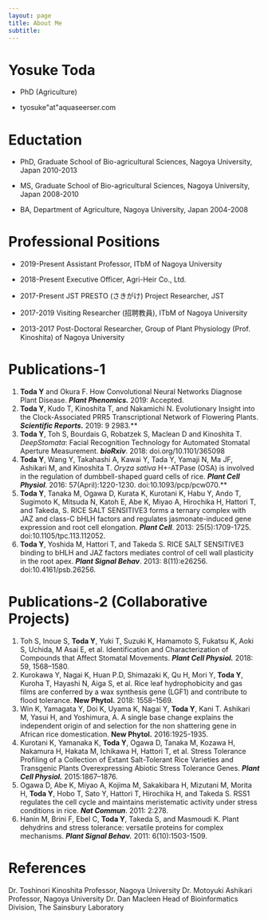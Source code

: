 ```yaml
---
layout: page
title: About Me
subtitle:
---
```






# Yosuke Toda

- PhD (Agriculture)

- tyosuke"at"aquaseerser.com



# Eductation

- PhD, Graduate School of Bio-agricultural Sciences, Nagoya University, Japan        2010-2013

- MS, Graduate School of Bio-agricultural Sciences, Nagoya University, Japan         2008-2010

- BA, Department of Agriculture, Nagoya University, Japan 	           2004-2008

# Professional Positions		                                               

- 2019-Present        Assistant Professor, ITbM of Nagoya University			  
- 2018-Present        Executive Officer, Agri-Heir Co., Ltd. 					

- 2017-Present        JST PRESTO (さきがけ) Project Researcher, JST			



- 2017-2019        Visiting Researcher (招聘教員), ITbM of Nagoya University

- 2013-2017        Post-Doctoral Researcher, Group of Plant Physiology (Prof. Kinoshita) of  Nagoya University



# Publications-1

1. **Toda Y** and Okura F. How Convolutional Neural Networks Diagnose Plant Disease. ***Plant Phenomics.*** 2019: Accepted.
2. **Toda Y**, Kudo T, Kinoshita T, and Nakamichi N. Evolutionary Insight into the Clock-Associated PRR5 Transcriptional Network of Flowering Plants. ***Scientific Reports.*** 2019: 9 2983.**
3. **Toda Y**, Toh S, Bourdais G, Robatzek S, Maclean D and Kinoshita T. *DeepStomata*: Facial
   Recognition Technology for Automated Stomatal Aperture Measurement. ***bioRxiv***.
   2018: doi.org/10.1101/365098
4. **Toda Y**, Wang Y, Takahashi A, Kawai Y, Tada Y, Yamaji N, Ma JF, Ashikari M, and Kinoshita T. *Oryza
   sativa* H+-ATPase (OSA) is involved in the regulation of dumbbell-shaped guard cells of rice. ***Plant
   Cell Physiol***. 2016: 57(April):1220-1230. doi:10.1093/pcp/pcw070.**
5. **Toda Y**, Tanaka M, Ogawa D, Kurata K, Kurotani K, Habu Y, Ando T, Sugimoto K, Mitsuda N, Katoh E, Abe K, Miyao A, Hirochika H, Hattori T, and Takeda, S. RICE SALT SENSITIVE3 forms a ternary complex with JAZ and class-C bHLH factors and regulates jasmonate-induced gene expression and root cell elongation. ***Plant Cell***. 2013: 25(5):1709-1725. doi:10.1105/tpc.113.112052.
6. **Toda Y**, Yoshida M, Hattori T, and Takeda S. RICE SALT SENSITIVE3 binding to bHLH and JAZ factors mediates control of cell wall plasticity in the root apex. ***Plant Signal Behav***. 2013: 8(11):e26256. doi:10.4161/psb.26256.

# Publications-2 (Collaborative Projects)

1. Toh S, Inoue S, **Toda Y**, Yuki T, Suzuki K, Hamamoto S, Fukatsu K, Aoki S, Uchida, M Asai E, et al. Identification and Characterization of Compounds that Affect Stomatal Movements. ***Plant Cell Physiol.*** 2018: 59, 1568–1580.
2. Kurokawa Y, Nagai K, Huan P.D, Shimazaki K, Qu H, Mori Y, **Toda Y**, Kuroha T, Hayashi N, Aiga S, et al. Rice leaf hydrophobicity and gas films are conferred by a wax synthesis gene (LGF1) and contribute to flood tolerance. **New Phytol.** 2018: 1558–1569.
3. Win K, Yamagata Y, Doi K, Uyama K, Nagai Y, **Toda Y**, Kani T. Ashikari M, Yasui H, and Yoshimura, A. A single base change explains the independent origin of and selection for the non shattering gene in African rice domestication. **New Phytol.** 2016:1925-1935.
4. Kurotani K, Yamanaka K, **Toda Y**, Ogawa D, Tanaka M, Kozawa H, Nakamura H, Hakata M, Ichikawa H, Hattori T, et al. Stress Tolerance Profiling of a Collection of Extant Salt-Tolerant Rice Varieties and Transgenic Plants Overexpressing Abiotic Stress Tolerance Genes. ***Plant Cell Physiol.*** 2015:1867–1876.
5. Ogawa D, Abe K, Miyao A, Kojima M, Sakakibara H, Mizutani M, Morita H, **Toda Y**, Hobo T, Sato Y, Hattori T, Hirochika H, and Takeda S. RSS1 regulates the cell cycle and maintains meristematic activity under stress conditions in rice. ***Nat Commun***. 2011: 2:278.
6. Hanin M, Brini F, Ebel C, **Toda Y**, Takeda S, and Masmoudi K. Plant dehydrins and stress tolerance: versatile proteins for complex mechanisms. ***Plant Signal Behav.*** 2011: 6(10):1503-1509.



# References								    

Dr. Toshinori Kinoshita
	Professor, Nagoya University
Dr. Motoyuki Ashikari
	Professor, Nagoya University
Dr. Dan Macleen
	Head of Bioinformatics Division, The Sainsbury Laboratory

